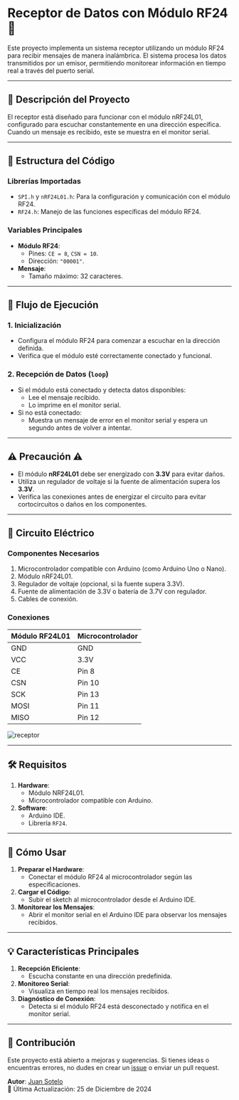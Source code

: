 # Receptor de Datos con Módulo RF24 📡  

Este proyecto implementa un sistema receptor utilizando un módulo RF24 para recibir mensajes de manera inalámbrica. El sistema procesa los datos transmitidos por un emisor, permitiendo monitorear información en tiempo real a través del puerto serial.  

---

## 📝 **Descripción del Proyecto**  

El receptor está diseñado para funcionar con el módulo nRF24L01, configurado para escuchar constantemente en una dirección específica. Cuando un mensaje es recibido, este se muestra en el monitor serial.  

---

## 📂 **Estructura del Código**  

### **Librerías Importadas**  
- `SPI.h` y `nRF24L01.h`: Para la configuración y comunicación con el módulo RF24.  
- `RF24.h`: Manejo de las funciones específicas del módulo RF24.  

### **Variables Principales**  
- **Módulo RF24**:  
  - Pines: `CE = 8`, `CSN = 10`.  
  - Dirección: `"00001"`.  
- **Mensaje**:  
  - Tamaño máximo: 32 caracteres.  

---

## 🚀 **Flujo de Ejecución**  

### **1. Inicialización**  
- Configura el módulo RF24 para comenzar a escuchar en la dirección definida.  
- Verifica que el módulo esté correctamente conectado y funcional.  

### **2. Recepción de Datos (`loop`)**  
- Si el módulo está conectado y detecta datos disponibles:  
  - Lee el mensaje recibido.  
  - Lo imprime en el monitor serial.  
- Si no está conectado:  
  - Muestra un mensaje de error en el monitor serial y espera un segundo antes de volver a intentar.  

---

## ⚠️ **Precaución** ⚠️  

- El módulo **nRF24L01** debe ser energizado con **3.3V** para evitar daños.  
- Utiliza un regulador de voltaje si la fuente de alimentación supera los **3.3V**.  
- Verifica las conexiones antes de energizar el circuito para evitar cortocircuitos o daños en los componentes.  

---

## 📐 **Circuito Eléctrico**  

### **Componentes Necesarios**  
1. Microcontrolador compatible con Arduino (como Arduino Uno o Nano).  
2. Módulo nRF24L01.  
3. Regulador de voltaje (opcional, si la fuente supera 3.3V).  
4. Fuente de alimentación de 3.3V o batería de 3.7V con regulador.  
5. Cables de conexión.  

### **Conexiones**  
| **Módulo RF24L01** | **Microcontrolador** |  
|--------------------|----------------------|  
| GND               | GND                  |  
| VCC               | 3.3V                 |  
| CE                | Pin 8                |  
| CSN               | Pin 10               |  
| SCK               | Pin 13               |  
| MOSI              | Pin 11               |  
| MISO              | Pin 12               |  

![receptor](https://github.com/user-attachments/assets/246bc3bf-272c-401c-97e3-52550dad7d5a)


---

## 🛠️ **Requisitos**  

1. **Hardware**:  
   - Módulo NRF24L01.  
   - Microcontrolador compatible con Arduino.  
2. **Software**:  
   - Arduino IDE.  
   - Librería `RF24`.  

---

## 📌 **Cómo Usar**  

1. **Preparar el Hardware**:  
   - Conectar el módulo RF24 al microcontrolador según las especificaciones.  
2. **Cargar el Código**:  
   - Subir el sketch al microcontrolador desde el Arduino IDE.  
3. **Monitorear los Mensajes**:  
   - Abrir el monitor serial en el Arduino IDE para observar los mensajes recibidos.  

---

## 💡 **Características Principales**  

1. **Recepción Eficiente**:  
   - Escucha constante en una dirección predefinida.  
2. **Monitoreo Serial**:  
   - Visualiza en tiempo real los mensajes recibidos.  
3. **Diagnóstico de Conexión**:  
   - Detecta si el módulo RF24 está desconectado y notifica en el monitor serial.  

---

## 🤝 **Contribución**  

Este proyecto está abierto a mejoras y sugerencias. Si tienes ideas o encuentras errores, no dudes en crear un [issue](https://github.com/JUANSOTELO1709) o enviar un pull request.  


**Autor**: [Juan Sotelo](https://github.com/JUANSOTELO1709)  
📅 Última Actualización: 25 de Diciembre de 2024  
